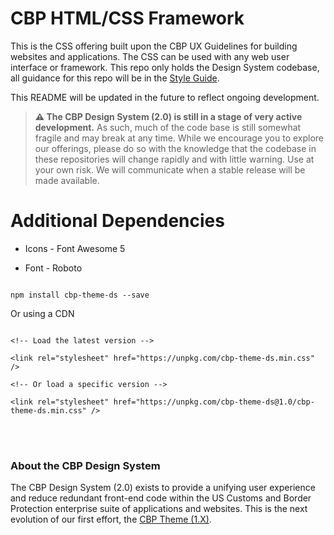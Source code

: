 # CBP HTML/CSS Framework

This is the CSS offering built upon the CBP UX Guidelines for building websites and applications. The CSS can be used with any web user interface or framework. This repo only holds the Design System codebase, all guidance for this repo will be in the [Style Guide](https://us-cbp.github.io/cbp-theme/design-system/).

This README will be updated in the future to reflect ongoing development.

> **⚠️ The CBP Design System (2.0) is still in a stage of very active development.** As such, much of the code base is still somewhat fragile and may break at any time. While we encourage you to explore our offerings, please do so with the knowledge that the codebase in these repositories will change rapidly and with little warning. Use at your own risk. We will communicate when a stable release will be made available.

# Additional Dependencies

- Icons - Font Awesome 5

- Font - Roboto

```

npm install cbp-theme-ds --save

```

Or using a CDN

```

<!-- Load the latest version -->

<link rel="stylesheet" href="https://unpkg.com/cbp-theme-ds.min.css" />

<!-- Or load a specific version -->

<link rel="stylesheet" href="https://unpkg.com/cbp-theme-ds@1.0/cbp-theme-ds.min.css" />

```

<br><br>

### About the CBP Design System

The CBP Design System (2.0) exists to provide a unifying user experience and reduce redundant front-end code within the US Customs and Border Protection enterprise suite of applications and websites. This is the next evolution of our first effort, the [CBP Theme (1.X)](https://us-cbp.github.io/cbp-style-guide).
